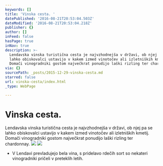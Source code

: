 ```yaml
---
keywords: []
title: 'Vinska cesta. '
datePublished: '2016-08-21T20:53:04.503Z'
dateModified: '2016-08-21T20:53:04.218Z'
publisher: {}
author: []
inFeed: false
hasPage: true
inNav: true
description: >-
  Lendavska vinska turistična cesta je najvzhodnejša v državi, ob njej pa se
  lahko obiskovalci ustavijo v kakem izmed vinotočev ali izletniških kmetij.
  Domači vinogradniki gostom največkrat ponudijo laški rizling ter chardonnay.
via: {}
sourcePath: _posts/2015-12-29-vinska-cesta.md
starred: false
url: vinska-cesta/index.html
_type: WebPage

---
```

# Vinska cesta. 

Lendavska vinska turistična cesta je najvzhodnejša v državi, ob njej pa se lahko obiskovalci ustavijo v kakem izmed vinotočev ali izletniških kmetij. Domači vinogradniki gostom največkrat ponudijo laški rizling ter chardonnay.
![](https://s3-us-west-2.amazonaws.com/the-grid-img/p/5ef9a3e8f5f2a45bfc35a2cf8b5624a778fdfcd8.jpg)
![](https://s3-us-west-2.amazonaws.com/the-grid-img/p/2a37e94dfe81ec06ca2d1d8299435e24e275beb2.jpg)

* V Lendavi prevladujejo bela vina, s pridelavo rdečih sort so nekateri vinogradniki pričeli v preteklih letih.